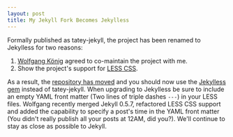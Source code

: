 ```yaml
---
layout: post
title: My Jekyll Fork Becomes Jekylless
---
```


Formally published as tatey-jekyll, the project has been renamed to Jekylless for two reasons:

1. [Wolfgang König](http://wulfovitch.net/) agreed to co-maintain the project with me. 
1. Show the project's support for [LESS CSS](http://lesscss.org/).

As a result, the [repository has moved](http://github.com/tatey/jekylless/) and you should now use the [Jekylless gem](http://gemcutter.org/gems/jekylless) instead of tatey-jekyll. When upgrading to Jekylless be sure to include an empty YAML front matter (Two lines of triple dashes `---`) in your LESS files. Wolfgang recently merged Jekyll 0.5.7, refactored LESS CSS support and added the capability to specify a post's time in the YAML front matter (You didn't really publish all your posts at 12AM, did you?). We'll continue to stay as close as possible to Jekyll. 
